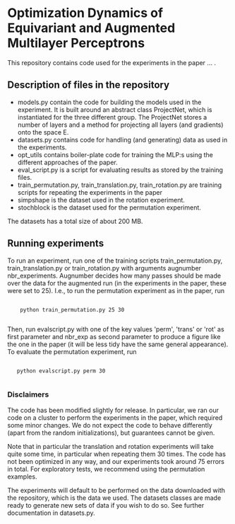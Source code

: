 # Optimization Dynamics of Equivariant and Augmented Multilayer Perceptrons

This repository contains code used for the experiments in the paper ... . 

## Description of files in the repository
* models.py contain the code for building the models used in the experiment. 
It is built around an abstract class ProjectNet, which is instantiated for the three different group. 
The ProjectNet stores a number of layers and a method for projecting all layers (and gradients) onto the space E.
* datasets.py contains code for handling (and generating) data as used in the experiments. 
* opt_utils contains boiler-plate code for training the MLP:s using the different approaches of the paper. 
* eval_script.py is a script for evaluating results as stored by the training files.
* train_permutation.py, train_translation.py, train_rotation.py are training scripts for repeating the experiments in the paper
* simpshape is the dataset used in the rotation experiment.
* stochblock is the dataset used for the permutation experiment. 

The datasets has a total size of about 200 MB.


## Running experiments
To run an experiment, run one of the training scripts train_permutation.py, train_translation.py or train_rotation.py with arguments augnumber nbr_experiments. 
Augnumber decides how many passes should be made over the data for the augmented run (in the experiments in the paper, these were set to 25). I.e., to run the permutation experiment as in the paper, run

```

    python train_permutation.py 25 30
    
```
 
Then, run evalscript.py with one of the key values 'perm', 'trans' or 'rot' as first parameter and nbr_exp as second parameter to produce a figure like the one in the paper (it will be less tidy
have the same general appearance). To evaluate the permutation experiment, run

```

   python evalscript.py perm 30
   
```

### Disclaimers
The code has been modified slightly for release. In particular, we ran our code on a cluster to perform the experiments in the paper, which required some minor changes. We do not expect the code to behave differently (apart from the random initializations), but guarantees cannot be given.

Note that in particular the translation and rotation experiments will take quite some time, in particular when repeating them 30 times. The code has not been optimized in any way, and our experiments took around 75 errors in total. For exploratory tests, we recommend using the permutation examples.

The experiments will default to be performed on the data downloaded with the repository, which is the data we used. The datasets classes are made ready to generate new sets of data if you wish to do so. See further documentation in datasets.py.



